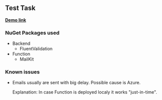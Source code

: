 ## Test Task

[**Demo link**](https://testtaskfrontend.azurewebsites.net)

### NuGet Packages used
 - Backend
   - FluentValidation
 - Function
   - MailKit
 
### Known issues
 - Emails usually are sent with big delay. Possible cause is Azure. 
 
   Explanation: In case Function is deployed localy it works "just-in-time".
